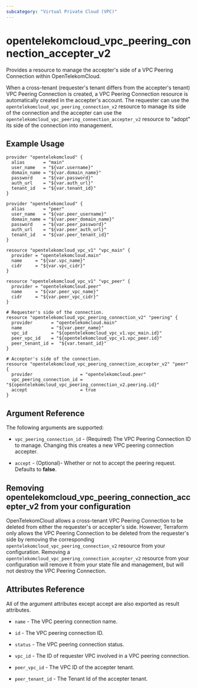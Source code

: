 ```yaml
---
subcategory: "Virtual Private Cloud (VPC)"
---
```


# opentelekomcloud_vpc_peering_connection_accepter_v2

Provides a resource to manage the accepter's side of a VPC Peering Connection within OpenTelekomCloud.

When a cross-tenant (requester's tenant differs from the accepter's tenant) VPC Peering Connection is created, a VPC Peering Connection resource is automatically created in the
accepter's account.
The requester can use the `opentelekomcloud_vpc_peering_connection_v2` resource to manage its side of the connection
and the accepter can use the `opentelekomcloud_vpc_peering_connection_accepter_v2` resource to "adopt" its side of the
connection into management.

## Example Usage

```hcl
provider "opentelekomcloud" {
  alias       = "main"
  user_name   = "${var.username}"
  domain_name = "${var.domain_name}"
  password    = "${var.password}"
  auth_url    = "${var.auth_url}"
  tenant_id   = "${var.tenant_id}"
}

provider "opentelekomcloud" {
  alias       = "peer"
  user_name   = "${var.peer_username}"
  domain_name = "${var.peer_domain_name}"
  password    = "${var.peer_password}"
  auth_url    = "${var.peer_auth_url}"
  tenant_id   = "${var.peer_tenant_id}"
}

resource "opentelekomcloud_vpc_v1" "vpc_main" {
  provider = "opentelekomcloud.main"
  name     = "${var.vpc_name}"
  cidr     = "${var.vpc_cidr}"
}

resource "opentelekomcloud_vpc_v1" "vpc_peer" {
  provider = "opentelekomcloud.peer"
  name     = "${var.peer_vpc_name}"
  cidr     = "${var.peer_vpc_cidr}"
}

# Requester's side of the connection.
resource "opentelekomcloud_vpc_peering_connection_v2" "peering" {
  provider       = "opentelekomcloud.main"
  name           = "${var.peer_name}"
  vpc_id         = "${opentelekomcloud_vpc_v1.vpc_main.id}"
  peer_vpc_id    = "${opentelekomcloud_vpc_v1.vpc_peer.id}"
  peer_tenant_id =  "${var.tenant_id}"
}

# Accepter's side of the connection.
resource "opentelekomcloud_vpc_peering_connection_accepter_v2" "peer" {
  provider                  = "opentelekomcloud.peer"
  vpc_peering_connection_id = "${opentelekomcloud_vpc_peering_connection_v2.peering.id}"
  accept                    = true
}
```

## Argument Reference

The following arguments are supported:

* `vpc_peering_connection_id` - (Required) The VPC Peering Connection ID to manage. Changing this creates a new VPC peering connection accepter.

* `accept` - (Optional)- Whether or not to accept the peering request. Defaults to **false**.


## Removing opentelekomcloud_vpc_peering_connection_accepter_v2 from your configuration
 
OpenTelekomCloud allows a cross-tenant VPC Peering Connection to be deleted from either the requester's or accepter's side. However, Terraform only allows the VPC Peering Connection to be deleted from the requester's side by removing the corresponding `opentelekomcloud_vpc_peering_connection_v2` resource from your configuration. Removing a `opentelekomcloud_vpc_peering_connection_accepter_v2` resource from your configuration will remove it from your state file and management, but will not destroy the VPC Peering Connection.

## Attributes Reference

All of the argument attributes except accept are also exported as result attributes.

* `name` - 	The VPC peering connection name.

* `id` - The VPC peering connection ID.

* `status` - The VPC peering connection status.

* `vpc_id` - The ID of requester VPC involved in a VPC peering connection.

* `peer_vpc_id` - The VPC ID of the accepter tenant.

* `peer_tenant_id` - The Tenant Id of the accepter tenant.
